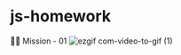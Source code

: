 # js-homework

🖤 Mission - 01 
![ezgif com-video-to-gif (1)](https://github.com/dannxnni/js-homework/assets/132893321/f10636a3-1d16-4a2e-9028-e425167f04df)
